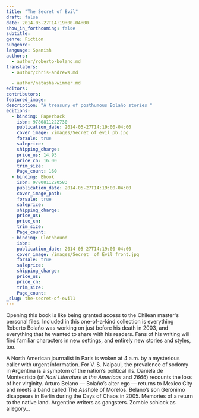 ```yaml
---
title: "The Secret of Evil"
draft: false
date: 2014-05-27T14:19:00-04:00
show_in_forthcoming: false
subtitle:
genre: Fiction
subgenre:
language: Spanish
authors:
  - author/roberto-bolano.md
translators:
  - author/chris-andrews.md

  - author/natasha-wimmer.md
editors:
contributors:
featured_image:
description: "A treasury of posthumous Bolaño stories "
editions:
  - binding: Paperback
    isbn: 9780811222730
    publication_date: 2014-05-27T14:19:00-04:00
    cover_image: /images/Secret_of_evil_pb.jpg
    forsale: true
    saleprice:
    shipping_charge:
    price_us: 14.95
    price_cn: 16.00
    trim_size:
    Page_count: 160
  - binding: Ebook
    isbn: 9780811220583
    publication_date: 2014-05-27T14:19:00-04:00
    cover_image_path:
    forsale: true
    saleprice:
    shipping_charge:
    price_us:
    price_cn:
    trim_size:
    Page_count:
  - binding: Clothbound
    isbn:
    publication_date: 2014-05-27T14:19:00-04:00
    cover_image: /images/Secret__of_Evil_front.jpg
    forsale: true
    saleprice:
    shipping_charge:
    price_us:
    price_cn:
    trim_size:
    Page_count:
_slug: the-secret-of-evil1
---
```


Opening this book is like being granted access to the Chilean master's personal files. Included in this one-of-a-kind collection is everything Roberto Bolaño was working on just before his death in 2003, and everything that he wanted to share with his readers. Fans of his writing will find familiar characters in new settings, and entirely new stories and styles, too.

A North American journalist in Paris is woken at 4 a.m. by a mysterious caller with urgent information. For V. S. Naipaul, the prevalence of sodomy in Argentina is a symptom of the nation’s political ills. Daniela de Montecristo (of _Nazi Literature in the Americas_ and _2666_) recounts the loss of her virginity. Arturo Belano — Bolaño’s alter ego — returns to Mexico City and meets a band called The Asshole of Morelos. Belano’s son Gerónimo disappears in Berlin during the Days of Chaos in 2005. Memories of a return to the native land. Argentine writers as gangsters. Zombie schlock as allegory…

